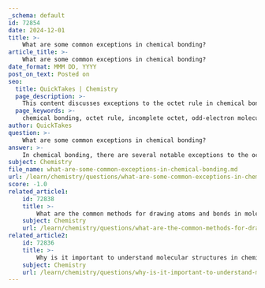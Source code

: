 ```yaml
---
_schema: default
id: 72854
date: 2024-12-01
title: >-
    What are some common exceptions in chemical bonding?
article_title: >-
    What are some common exceptions in chemical bonding?
date_format: MMM DD, YYYY
post_on_text: Posted on
seo:
  title: QuickTakes | Chemistry
  page_description: >-
    This content discusses exceptions to the octet rule in chemical bonding, including incomplete octets, odd-electron molecules, and expanded octets, with examples such as BF, BeH, and SF.
  page_keywords: >-
    chemical bonding, octet rule, incomplete octet, odd-electron molecules, expanded octet, boron, beryllium, sulfur hexafluoride, nitric oxide, valence electrons, stable compounds
author: QuickTakes
question: >-
    What are some common exceptions in chemical bonding?
answer: >-
    In chemical bonding, there are several notable exceptions to the octet rule, which states that atoms tend to form bonds in a way that gives them eight electrons in their valence shells. Here are the three primary categories of exceptions:\n\n1. **Incomplete Octet**: Some elements, particularly those in the second period like boron and beryllium, can form stable compounds with fewer than eight electrons. For example, boron trifluoride (BF₃) and beryllium hydride (BeH₂) are common examples where the central atom has less than an octet.\n\n2. **Odd-Electron Molecules**: Molecules that contain an odd number of valence electrons do not allow for all atoms to achieve an octet. A well-known example is nitric oxide (NO), which has a total of 11 valence electrons (5 from nitrogen and 6 from oxygen), resulting in an unpaired electron.\n\n3. **Expanded Octet**: Elements in the third period and beyond can accommodate more than eight electrons in their valence shells. This is often seen in compounds like sulfur hexafluoride (SF₆), where sulfur can hold 12 electrons. This ability arises from the availability of d-orbitals in these heavier elements.\n\nThese exceptions illustrate the complexity of chemical bonding and the limitations of the octet rule, highlighting that while it serves as a useful guideline, it does not apply universally across all elements and compounds.
subject: Chemistry
file_name: what-are-some-common-exceptions-in-chemical-bonding.md
url: /learn/chemistry/questions/what-are-some-common-exceptions-in-chemical-bonding
score: -1.0
related_article1:
    id: 72838
    title: >-
        What are the common methods for drawing atoms and bonds in molecular diagrams?
    subject: Chemistry
    url: /learn/chemistry/questions/what-are-the-common-methods-for-drawing-atoms-and-bonds-in-molecular-diagrams
related_article2:
    id: 72836
    title: >-
        Why is it important to understand molecular structures in chemistry and physics?
    subject: Chemistry
    url: /learn/chemistry/questions/why-is-it-important-to-understand-molecular-structures-in-chemistry-and-physics
---
```


&nbsp;